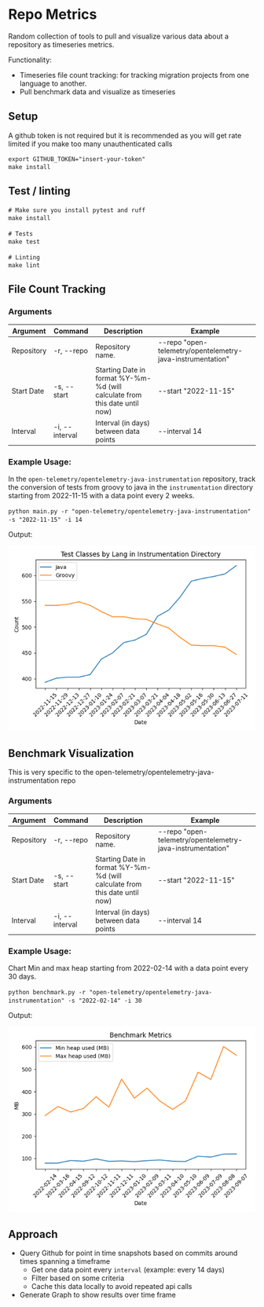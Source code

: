 # Repo Metrics

Random collection of tools to pull and visualize various data about a repository as timeseries metrics.

Functionality:
* Timeseries file count tracking: for tracking migration projects from one language to another.
* Pull benchmark data and visualize as timeseries

## Setup

A github token is not required but it is recommended as you will get rate limited if you make too many unauthenticated calls

```
export GITHUB_TOKEN="insert-your-token"
make install
```

## Test / linting

```
# Make sure you install pytest and ruff
make install

# Tests
make test

# Linting
make lint
```


## File Count Tracking

### Arguments

| Argument   | Command        | Description                                                                | Example                                                    |
|------------|----------------|----------------------------------------------------------------------------|------------------------------------------------------------|
| Repository | -r, --repo     | Repository name.                                                           | --repo "open-telemetry/opentelemetry-java-instrumentation" |
| Start Date | -s, --start    | Starting Date in format %Y-%m-%d (will calculate from this date until now) | --start "2022-11-15"                                       |
| Interval   | -i, --interval | Interval (in days) between data points                                     | --interval 14                                              |


### Example Usage:

In the `open-telemetry/opentelemetry-java-instrumentation` repository, track the conversion of tests from groovy to java 
in the `instrumentation` directory starting from 2022-11-15 with a data point every 2 weeks.

`python main.py -r "open-telemetry/opentelemetry-java-instrumentation" -s "2022-11-15" -i 14`

Output: 

![Example](./media/example_output.png)


## Benchmark Visualization

This is very specific to the open-telemetry/opentelemetry-java-instrumentation repo

### Arguments

| Argument   | Command        | Description                                                                | Example                                                    |
|------------|----------------|----------------------------------------------------------------------------|------------------------------------------------------------|
| Repository | -r, --repo     | Repository name.                                                           | --repo "open-telemetry/opentelemetry-java-instrumentation" |
| Start Date | -s, --start    | Starting Date in format %Y-%m-%d (will calculate from this date until now) | --start "2022-11-15"                                       |
| Interval   | -i, --interval | Interval (in days) between data points                                     | --interval 14                                              |


### Example Usage:

Chart Min and max heap starting from 2022-02-14 with a data point every 30 days.

`python benchmark.py -r "open-telemetry/opentelemetry-java-instrumentation" -s "2022-02-14" -i 30`

Output:

![Example](./media/benchmark_output.png)

## Approach

- Query Github for point in time snapshots based on commits around times spanning a timeframe
  - Get one data point every `interval` (example: every 14 days)
  - Filter based on some criteria
  - Cache this data locally to avoid repeated api calls
- Generate Graph to show results over time frame

